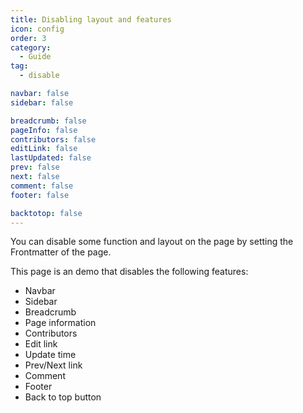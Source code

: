 ```yaml
---
title: Disabling layout and features
icon: config
order: 3
category:
  - Guide
tag:
  - disable

navbar: false
sidebar: false

breadcrumb: false
pageInfo: false
contributors: false
editLink: false
lastUpdated: false
prev: false
next: false
comment: false
footer: false

backtotop: false
---
```


You can disable some function and layout on the page by setting the Frontmatter of the page.

<!-- more -->

This page is an demo that disables the following features:

- Navbar   
- Sidebar
- Breadcrumb
- Page information
- Contributors
- Edit link
- Update time
- Prev/Next link
- Comment
- Footer
- Back to top button
